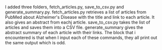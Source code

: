 I added three folders, fetch_articles.py, save_to_csv.py and generate_summary.py. fetch_articles.py retrieves a list of articles from PubMed about Alzheimer's Disease with the title and link to each article. It also gives an abstract from eachj article. save_to_csv.py takes the list of articles and saves them into a CSV file. generate_summary gives the abstract summary of each article with their links. The block that i encountered is that when I input each of these commands, they all print out the same output which is odd.